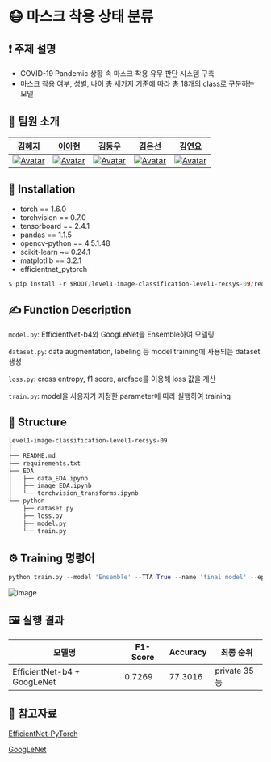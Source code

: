 # 😷 마스크 착용 상태 분류

## ❗ 주제 설명

- COVID-19 Pandemic 상황 속 마스크 착용 유무 판단 시스템 구축
- 마스크 착용 여부, 성별, 나이 총 세가지 기준에 따라 총 18개의 class로 구분하는 모델



## 👋 팀원 소개

|                                                  [김혜지](https://github.com/h-y-e-j-i)                                                   |                                                                          [이아현](https://github.com/ahyeon0508)                                                                           |                                                 [김동우](https://github.com/dongwoo338)                                                  |                                                                        [김은선](https://github.com/sun1187)                                                                         |                                                                         [김연요](https://github.com/arkdusdyk)                                                                         |
| :-------------------------------------------------------------------------------------------------------: | :-------------------------------------------------------------------------------------------------------------------------------------------------------: | :-----------------------------------------------------------------------------------------------------: | :---------------------------------------------------------------------------------------------------------------------------------------------------: | :----------------------------------------------------------------------------------------------------------------------------------------------------: |
| [![Avatar](https://user-images.githubusercontent.com/69205130/157381112-6343be93-9a26-4778-be7d-cc038f32b459.png)](https://github.com/h-y-e-j-i) | [![Avatar](https://user-images.githubusercontent.com/69205130/157381123-15a8abd6-3dac-4dc1-9aae-d61e94cd1d04.png)](https://github.com/ahyeon0508) | [![Avatar](https://user-images.githubusercontent.com/69205130/157381094-72f2de15-491e-4a4c-9954-701bf924d41b.jpg)](https://github.com/dongwoo338) | [![Avatar](https://user-images.githubusercontent.com/69205130/157381102-fedbcca1-b9e8-47d6-aba4-4ae3ac182a6f.png)](https://github.com/sun1187) | [![Avatar](https://user-images.githubusercontent.com/69205130/157381074-7d91c0e9-756a-4d23-954f-aa43e0688b30.png)](https://github.com/arkdusdyk) |



## 🔨 Installation

- torch == 1.6.0
- torchvision == 0.7.0
- tensorboard == 2.4.1
- pandas == 1.1.5
- opencv-python == 4.5.1.48
- scikit-learn ~= 0.24.1
- matplotlib == 3.2.1
- efficientnet_pytorch

```python
$ pip install -r $ROOT/level1-image-classification-level1-recsys-09/requirements.txt
```



## ✍ Function Description

`model.py`: EfficientNet-b4와  GoogLeNet을 Ensemble하여 모델링

`dataset.py`: data augmentation, labeling 등 model training에 사용되는 dataset 생성

`loss.py`: cross entropy, f1 score, arcface를 이용해 loss 값을 계산

`train.py`: model을 사용자가 지정한 parameter에 따라 실행하여 training


## 🏢 Structure

```bash
level1-image-classification-level1-recsys-09
│
├── README.md
├── requirements.txt
├── EDA
│   ├── data_EDA.ipynb
│   ├── image_EDA.ipynb
│   └── torchvision_transforms.ipynb
└── python
    ├── dataset.py
    ├── loss.py
    ├── model.py
    └── train.py
```


## ⚙️ Training 명령어

```python
python train.py --model 'Ensemble' --TTA True --name 'final model' --epoch 3
```

![image](https://user-images.githubusercontent.com/44939208/157379480-737623fe-8237-47bc-8c4a-03897a8fd3e9.png)


## 🖼️ 실행 결과

| 모델명 | F1-Score | Accuracy | 최종 순위 |
| --- | --- | --- | --- |
| EfficientNet-b4 + GoogLeNet | 0.7269 | 77.3016 | private 35등 |


## 📜 참고자료

[EfficientNet-PyTorch](https://github.com/lukemelas/EfficientNet-PyTorch)

[GoogLeNet](https://pytorch.org/vision/stable/_modules/torchvision/models/googlenet.html)

